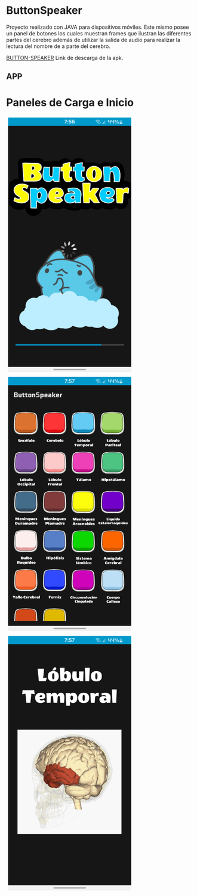 # ButtonSpeaker
Proyecto realizado con JAVA para dispositivos móviles. Este mismo posee un panel de 
botones los cuales muestran frames que ilustran las diferentes partes del cerebro además de 
utilizar la salida de audio para realizar la lectura del nombre de a parte del cerebro. 

[BUTTON-SPEAKER](https://drive.google.com/file/d/1H8f5m8fhtN0oYzn9PWsqaMNfvfJMiP71/view?usp=share_link) Link de descarga de la apk.

## APP
# Paneles de Carga e Inicio

<div >
<img  style='padding:5px' src="/ImagesReadme/Carga.jpg" alt="PanelCarga" width="330px">
<img style='padding:5px' src="/ImagesReadme/Panel1.jpg" alt="PanelCarga" width="330px"> 
<img style='padding:5px' src="/ImagesReadme/Panel2.jpg" alt="PanelCarga" width="330px"> 
</div>
